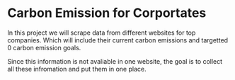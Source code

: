# Carbon Emission for Corportates

In this project we will scrape data from different websites for top companies. Which will include their current carbon emissions and targetted 0 carbon emission goals.

Since this information is not avaliable in one website, the goal is to collect all these infromation and put them in one place.
